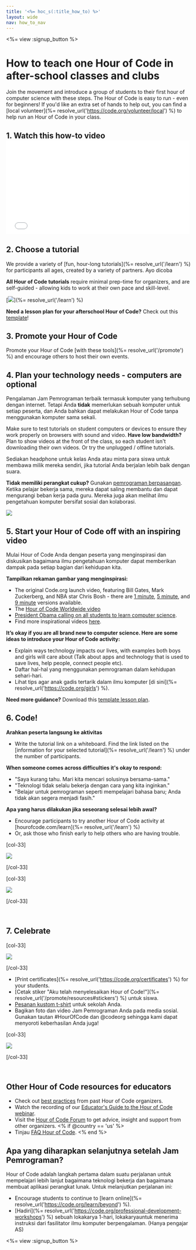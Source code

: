 ```yaml
---
title: '<%= hoc_s(:title_how_to) %>'
layout: wide
nav: how_to_nav
---
```

<%= view :signup_button %>

# How to teach one Hour of Code in after-school classes and clubs

Join the movement and introduce a group of students to their first hour of computer science with these steps. The Hour of Code is easy to run - even for beginners! If you'd like an extra set of hands to help out, you can find a [local volunteer](%= resolve_url('https://code.org/volunteer/local') %) to help run an Hour of Code in your class.

## 1. Watch this how-to video <iframe width="500" height="255" src="//www.youtube.com/embed/SrnvvWDm73k" frameborder="0" allowfullscreen mark="crwd-mark"></iframe> 

## 2. Choose a tutorial

We provide a variety of [fun, hour-long tutorials](%= resolve_url('/learn') %) for participants all ages, created by a variety of partners. Ayo dicoba

**All Hour of Code tutorials** require minimal prep-time for organizers, and are self-guided - allowing kids to work at their own pace and skill-level.

[![](/images/fit-700/tutorials.png)](%= resolve_url('/learn') %)

**Need a lesson plan for your afterschool Hour of Code?** Check out this [template](/files/AfterschoolEducatorLessonPlanOutline.docx)!

## 3. Promote your Hour of Code

Promote your Hour of Code [with these tools](%= resolve_url('/promote') %) and encourage others to host their own events.

## 4. Plan your technology needs - computers are optional

Pengalaman Jam Pemrograman terbaik termasuk komputer yang terhubung dengan internet. Tetapi Anda **tidak** memerlukan sebuah komputer untuk setiap peserta, dan Anda bahkan dapat melakukan Hour of Code tanpa menggunakan komputer sama sekali.

Make sure to test tutorials on student computers or devices to ensure they work properly on browsers with sound and video. **Have low bandwidth?** Plan to show videos at the front of the class, so each student isn't downloading their own videos. Or try the unplugged / offline tutorials.

Sediakan headphone untuk kelas Anda atau minta para siswa untuk membawa milik mereka sendiri, jika tutorial Anda berjalan lebih baik dengan suara.

**Tidak memiliki perangkat cukup?** Gunakan [pemrograman berpasangan](https://www.youtube.com/watch?v=vgkahOzFH2Q). Ketika pelajar bekerja sama, mereka dapat saling membantu dan dapat mengurangi beban kerja pada guru. Mereka juga akan melihat ilmu pengetahuan komputer bersifat sosial dan kolaborasi.

<img src="/images/fit-350/group_ipad.jpg" />

## 5. Start your Hour of Code off with an inspiring video

Mulai Hour of Code Anda dengan peserta yang menginspirasi dan diskusikan bagaimana ilmu pengetahuan komputer dapat memberikan dampak pada setiap bagian dari kehidupan kita.

**Tampilkan rekaman gambar yang menginspirasi:**

- The original Code.org launch video, featuring Bill Gates, Mark Zuckerberg, and NBA star Chris Bosh - there are [1 minute](https://www.youtube.com/watch?v=qYZF6oIZtfc), [5 minute](https://www.youtube.com/watch?v=nKIu9yen5nc), and [9 minute](https://www.youtube.com/watch?v=dU1xS07N-FA) versions available.
- The [Hour of Code Worldwide video](https://www.youtube.com/watch?v=KsOIlDT145A)
- [President Obama calling on all students to learn computer science](https://www.youtube.com/watch?v=6XvmhE1J9PY).
- Find more inspirational videos [here](https://www.youtube.com/playlist?list=PLzdnOPI1iJNfpD8i4Sx7U0y2MccnrNZuP).

**It’s okay if you are all brand new to computer science. Here are some ideas to introduce your Hour of Code activity:**

- Explain ways technology impacts our lives, with examples both boys and girls will care about (Talk about apps and technology that is used to save lives, help people, connect people etc).
- Daftar hal-hal yang menggunakan pemrograman dalam kehidupan sehari-hari.
- Lihat tips agar anak gadis tertarik dalam ilmu komputer [di sini](%= resolve_url('https://code.org/girls') %).

**Need more guidance?** Download this [template lesson plan](/files/AfterschoolEducatorLessonPlanOutline.docx).

## 6. Code!

**Arahkan peserta langsung ke aktivitas**

- Write the tutorial link on a whiteboard. Find the link listed on the [information for your selected tutorial](%= resolve_url('/learn') %) under the number of participants.

**When someone comes across difficulties it's okay to respond:**

- "Saya kurang tahu. Mari kita mencari solusinya bersama-sama."
- "Teknologi tidak selalu bekerja dengan cara yang kita inginkan."
- "Belajar untuk pemrograman seperti mempelajari bahasa baru; Anda tidak akan segera menjadi fasih."

**Apa yang harus dilakukan jika seseorang selesai lebih awal?**

- Encourage participants to try another Hour of Code activity at [hourofcode.com/learn](%= resolve_url('/learn') %)
- Or, ask those who finish early to help others who are having trouble.

[col-33]

![](/images/fit-250/highschoolgirls.jpeg)

[/col-33]

[col-33]

![](/images/fit-300/group_ar.jpg)

[/col-33]

<p style="clear:both">&nbsp;</p>

## 7. Celebrate

[col-33]

![](/images/fit-300/boy-certificate.jpg)

[/col-33]

- [Print certificates](%= resolve_url('https://code.org/certificates') %) for your students.
- [Cetak stiker "Aku telah menyelesaikan Hour of Code!"](%= resolve_url('/promote/resources#stickers') %) untuk siswa.
- [Pesanan kustom t-shirt](http://blog.code.org/post/132608499493/hour-of-code-shirts-and-more) untuk sekolah Anda.
- Bagikan foto dan video Jam Pemrograman Anda pada media sosial. Gunakan tautan #HourOfCode dan @codeorg sehingga kami dapat menyoroti keberhasilan Anda juga!

[col-33]

![](/images/fit-260/highlight-certificates.jpg)

[/col-33]

<p style="clear:both">&nbsp;</p>

## Other Hour of Code resources for educators

- Check out [best practices](http://www.slideshare.net/TeachCode/hour-of-code-best-practices-for-successful-educators-51273466) from past Hour of Code organizers. 
- Watch the recording of our [Educator's Guide to the Hour of Code webinar](https://youtu.be/EJeMeSW2-Mw).
- Visit the [Hour of Code Forum](http://forum.code.org/c/plc/hour-of-code) to get advice, insight and support from other organizers. <% if @country == 'us' %>
- Tinjau [FAQ Hour of Code](https://support.code.org/hc/en-us/categories/200147083-Hour-of-Code). <% end %>

## Apa yang diharapkan selanjutnya setelah Jam Pemrograman?

Hour of Code adalah langkah pertama dalam suatu perjalanan untuk mempelajari lebih lanjut bagaimana teknologi bekerja dan bagaimana membuat aplikasi perangkat lunak. Untuk melanjutkan perjalanan ini:

- Encourage students to continue to [learn online](%= resolve_url('https://code.org/learn/beyond') %).
- [Hadiri](%= resolve_url('https://code.org/professional-development-workshops') %) sebuah lokakarya 1-hari, lokakaryauntuk menerima instruksi dari fasilitator ilmu komputer berpengalaman. (Hanya pengajar AS)

<%= view :signup_button %>